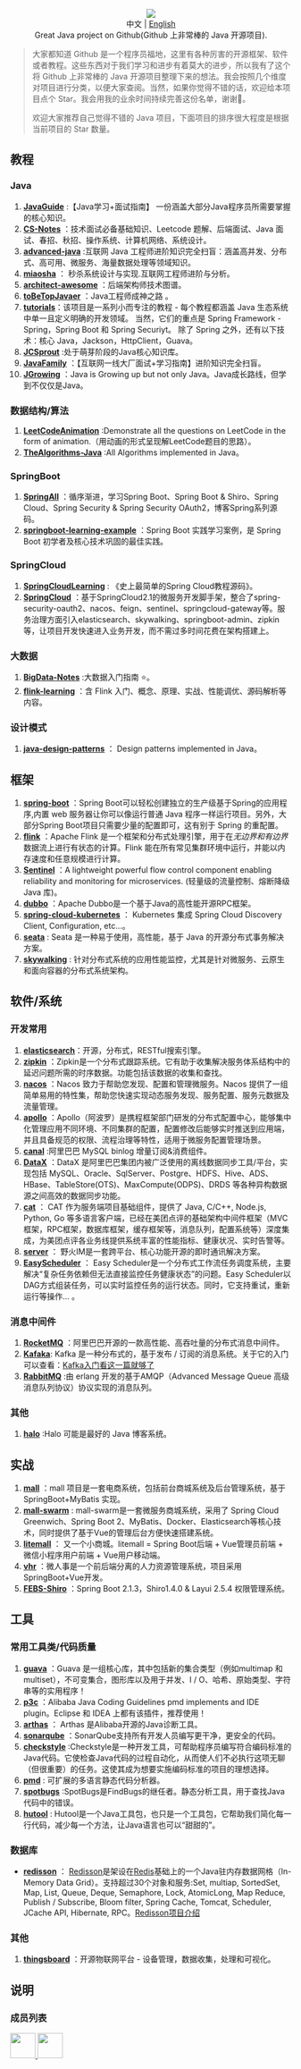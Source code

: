   <p align="center"> <img src="https://my-blog-to-use.oss-cn-beijing.aliyuncs.com/2019-11/logo.png" /> <br />中文 | <a href="https://github.com/Snailclimb/awsome-java/blob/master/README-EN.md">English</a> <br />Great Java project on Github(Github 上非常棒的 Java 开源项目). </p>

> 大家都知道 Github 是一个程序员福地，这里有各种厉害的开源框架、软件或者教程。这些东西对于我们学习和进步有着莫大的进步，所以我有了这个将 Github 上非常棒的 Java 开源项目整理下来的想法。我会按照几个维度对项目进行分类，以便大家查阅。当然，如果你觉得不错的话，欢迎给本项目点个 Star。我会用我的业余时间持续完善这份名单，谢谢🙏。
>
> 欢迎大家推荐自己觉得不错的 Java 项目，下面项目的排序很大程度是根据当前项目的 Star 数量。


## 教程

### Java

1. **[JavaGuide](https://github.com/Snailclimb/JavaGuide)** :【Java学习+面试指南】 一份涵盖大部分Java程序员所需要掌握的核心知识。
2. **[CS-Notes](https://github.com/CyC2018/CS-Notes)** ：技术面试必备基础知识、Leetcode 题解、后端面试、Java 面试、春招、秋招、操作系统、计算机网络、系统设计。
3.  **[advanced-java](https://github.com/doocs/advanced-java)** :互联网 Java 工程师进阶知识完全扫盲：涵盖高并发、分布式、高可用、微服务、海量数据处理等领域知识。
4. **[miaosha](https://github.com/qiurunze123/miaosha)** ： 秒杀系统设计与实现.互联网工程师进阶与分析。
5. **[architect-awesome](https://github.com/xingshaocheng/architect-awesome)** ：后端架构师技术图谱。
6. **[toBeTopJavaer](https://github.com/hollischuang/toBeTopJavaer)** ：Java工程师成神之路 。
7. **[tutorials](https://github.com/eugenp/tutorials)**：该项目是一系列小而专注的教程 - 每个教程都涵盖 Java 生态系统中单一且定义明确的开发领域。 当然，它们的重点是 Spring Framework  -  Spring，Spring Boot 和 Spring Securiyt。 除了 Spring 之外，还有以下技术：核心 Java，Jackson，HttpClient，Guava。
8. **[JCSprout](https://github.com/crossoverJie/JCSprout)** :处于萌芽阶段的Java核心知识库。
9. **[JavaFamily](https://github.com/AobingJava/JavaFamily)** ：【互联网一线大厂面试+学习指南】进阶知识完全扫盲。
10. **[JGrowing](https://github.com/javagrowing/JGrowing)** ：Java is Growing up but not only Java。Java成长路线，但学到不仅仅是Java。

### 数据结构/算法

1. **[LeetCodeAnimation](https://github.com/MisterBooo/LeetCodeAnimation)** :Demonstrate all the questions on LeetCode in the form of animation.（用动画的形式呈现解LeetCode题目的思路）。
2. **[TheAlgorithms-Java](https://github.com/TheAlgorithms/Java)** :All Algorithms implemented in Java。

### SpringBoot

1. **[SpringAll](https://github.com/wuyouzhuguli/SpringAll)** ：循序渐进，学习Spring Boot、Spring Boot & Shiro、Spring Cloud、Spring Security & Spring Security OAuth2，博客Spring系列源码。
2. **[springboot-learning-example](https://github.com/JeffLi1993/springboot-learning-example)** ：Spring Boot 实践学习案例，是 Spring Boot 初学者及核心技术巩固的最佳实践。

### SpringCloud

1. **[SpringCloudLearning](https://github.com/forezp/SpringCloudLearning)** : 《史上最简单的Spring Cloud教程源码》。
2. **[SpringCloud](https://github.com/zhoutaoo/SpringCloud)** ：基于SpringCloud2.1的微服务开发脚手架，整合了spring-security-oauth2、nacos、feign、sentinel、springcloud-gateway等。服务治理方面引入elasticsearch、skywalking、springboot-admin、zipkin等，让项目开发快速进入业务开发，而不需过多时间花费在架构搭建上。

### 大数据

1. **[BigData-Notes](https://github.com/heibaiying/BigData-Notes)** :大数据入门指南 ⭐️。
2. **[flink-learning](https://github.com/zhisheng17/flink-learning)** ：含 Flink 入门、概念、原理、实战、性能调优、源码解析等内容。

### 设计模式

1. **[java-design-patterns](https://github.com/iluwatar/java-design-patterns)** ： Design patterns implemented in Java。

## 框架

1. **[spring-boot](https://github.com/spring-projects/spring-boot)** ：Spring Boot可以轻松创建独立的生产级基于Spring的应用程序,内置 web 服务器让你可以像运行普通 Java 程序一样运行项目。另外，大部分Spring Boot项目只需要少量的配置即可，这有别于 Spring 的重配置。
2.  **[flink](https://github.com/apache/flink)** ：Apache Flink 是一个框架和分布式处理引擎，用于在*无边界和有边界*数据流上进行有状态的计算。Flink 能在所有常见集群环境中运行，并能以内存速度和任意规模进行计算。
3. **[Sentinel](https://github.com/alibaba/Sentinel)** ：A lightweight powerful flow control component enabling reliability and monitoring for microservices. (轻量级的流量控制、熔断降级 Java 库)。
4. **[dubbo](https://github.com/apache/dubbo)** ：Apache Dubbo是一个基于Java的高性能开源RPC框架。
5. **[spring-cloud-kubernetes](https://github.com/spring-cloud/spring-cloud-kubernetes)** ： Kubernetes 集成 Spring Cloud Discovery Client, Configuration, etc...。
6. **[seata](https://github.com/seata/seata)** : Seata 是一种易于使用，高性能，基于 Java 的开源分布式事务解决方案。
7. **[skywalking](https://github.com/apache/skywalking)** : 针对分布式系统的应用性能监控，尤其是针对微服务、云原生和面向容器的分布式系统架构。

## 软件/系统

### 开发常用

1. **[elasticsearch](https://github.com/elastic/elasticsearch)**：开源，分布式，RESTful搜索引擎。
2. **[zipkin](https://github.com/openzipkin/zipkin)**  ：Zipkin是一个分布式跟踪系统。它有助于收集解决服务体系结构中的延迟问题所需的时序数据。功能包括该数据的收集和查找。
3. **[nacos](https://github.com/alibaba/nacos)** ：Nacos 致力于帮助您发现、配置和管理微服务。Nacos 提供了一组简单易用的特性集，帮助您快速实现动态服务发现、服务配置、服务元数据及流量管理。
4. **[apollo](https://github.com/ctripcorp/apollo)** ：Apollo（阿波罗）是携程框架部门研发的分布式配置中心，能够集中化管理应用不同环境、不同集群的配置，配置修改后能够实时推送到应用端，并且具备规范的权限、流程治理等特性，适用于微服务配置管理场景。
5. **[canal](https://github.com/alibaba/canal)** :阿里巴巴 MySQL binlog 增量订阅&消费组件。
6. **[DataX](https://github.com/alibaba/DataX)** ：DataX 是阿里巴巴集团内被广泛使用的离线数据同步工具/平台，实现包括 MySQL、Oracle、SqlServer、Postgre、HDFS、Hive、ADS、HBase、TableStore(OTS)、MaxCompute(ODPS)、DRDS 等各种异构数据源之间高效的数据同步功能。
7. **[cat](https://github.com/dianping/cat)** ： CAT 作为服务端项目基础组件，提供了 Java, C/C++, Node.js, Python, Go 等多语言客户端，已经在美团点评的基础架构中间件框架（MVC框架，RPC框架，数据库框架，缓存框架等，消息队列，配置系统等）深度集成，为美团点评各业务线提供系统丰富的性能指标、健康状况、实时告警等。
8. **[server](https://github.com/wildfirechat/server)** ： 野火IM是一套跨平台、核心功能开源的即时通讯解决方案。
9. **[EasyScheduler](https://github.com/analysys/EasyScheduler)** ： Easy Scheduler是一个分布式工作流任务调度系统，主要解决“复杂任务依赖但无法直接监控任务健康状态”的问题。Easy Scheduler以DAG方式组装任务，可以实时监控任务的运行状态。同时，它支持重试，重新运行等操作... 。

### 消息中间件

1. **[RocketMQ](https://github.com/apache/rocketmq)** ：阿里巴巴开源的一款高性能、高吞吐量的分布式消息中间件。
2. **[Kafaka](https://github.com/apache/kafka)**: Kafka 是一种分布式的，基于发布 / 订阅的消息系统。关于它的入门可以查看：[Kafka入门看这一篇就够了](https://github.com/Snailclimb/JavaGuide/blob/master/docs/system-design/data-communication/Kafka入门看这一篇就够了.md)
3. **[RabbitMQ](https://github.com/rabbitmq)** :由 erlang 开发的基于AMQP（Advanced Message Queue 高级消息队列协议）协议实现的消息队列。

### 其他

1. **[halo](https://github.com/halo-dev/halo)** :Halo 可能是最好的 Java 博客系统。

## 实战

1. **[mall](https://github.com/macrozheng/mall)** ：mall 项目是一套电商系统，包括前台商城系统及后台管理系统，基于 SpringBoot+MyBatis 实现。 
2. **[mall-swarm](https://github.com/macrozheng/mall-swarm)** : mall-swarm是一套微服务商城系统，采用了 Spring Cloud Greenwich、Spring Boot 2、MyBatis、Docker、Elasticsearch等核心技术，同时提供了基于Vue的管理后台方便快速搭建系统。
3. **[litemall](https://github.com/linlinjava/litemall)** ： 又一个小商城。litemall = Spring Boot后端 + Vue管理员前端 + 微信小程序用户前端 + Vue用户移动端。
4. **[vhr](https://github.com/lenve/vhr)** ：微人事是一个前后端分离的人力资源管理系统，项目采用SpringBoot+Vue开发。
5. **[FEBS-Shiro](https://github.com/wuyouzhuguli/FEBS-Shiro)** ：Spring Boot 2.1.3，Shiro1.4.0 & Layui 2.5.4 权限管理系统。

## 工具

### 常用工具类/代码质量

1. **[guava](https://github.com/google/guava)** ：Guava 是一组核心库，其中包括新的集合类型（例如multimap 和 multiset），不可变集合，图形库以及用于并发、I / O、哈希、原始类型、字符串等的实用程序！
2. **[p3c](https://github.com/alibaba/p3c)** ：Alibaba Java Coding Guidelines pmd implements and IDE plugin。Eclipse 和 IDEA 上都有该插件，推荐使用！
3. **[arthas](https://github.com/alibaba/arthas)**  ： Arthas 是Alibaba开源的Java诊断工具。
4. **[sonarqube](https://github.com/SonarSource/sonarqube)** ：SonarQube支持所有开发人员编写更干净，更安全的代码。
2. **[checkstyle](https://github.com/checkstyle/checkstyle)** :Checkstyle是一种开发工具，可帮助程序员编写符合编码标准的Java代码。它使检查Java代码的过程自动化，从而使人们不必执行这项无聊（但很重要）的任务。这使其成为想要实施编码标准的项目的理想选择。
3. **[pmd](https://github.com/pmd/pmd)** : 可扩展的多语言静态代码分析器。
4. **[spotbugs](https://github.com/spotbugs/spotbugs)** :SpotBugs是FindBugs的继任者。静态分析工具，用于查找Java代码中的错误。
8. **[hutool](https://github.com/looly/hutool)** : Hutool是一个Java工具包，也只是一个工具包，它帮助我们简化每一行代码，减少每一个方法，让Java语言也可以“甜甜的”。

### 数据库

- **[redisson](https://github.com/redisson/redisson)**  ： [Redisson](https://redisson.org/)是架设在[Redis](http://redis.cn/)基础上的一个Java驻内存数据网格（In-Memory Data Grid）。支持超过30个对象和服务:Set, multiap, SortedSet, Map, List, Queue, Deque, Semaphore, Lock, AtomicLong, Map Reduce, Publish / Subscribe, Bloom filter, Spring Cache, Tomcat, Scheduler, JCache API, Hibernate, RPC。[Redisson项目介绍](https://github.com/redisson/redisson/wiki/Redisson%E9%A1%B9%E7%9B%AE%E4%BB%8B%E7%BB%8D)

### 其他

1. **[thingsboard](https://github.com/thingsboard/thingsboard)** ：开源物联网平台 - 设备管理，数据收集，处理和可视化。

## 说明

### 成员列表

<a href="https://github.com/Snailclimb">
    <img src="https://avatars1.githubusercontent.com/u/29880145?s=460&v=4" width="45px">
</a>

<a href="https://github.com/zhangjia">
    <img src="https://avatars3.githubusercontent.com/u/30466440?s=460&v=4" width="45px">
</a>






